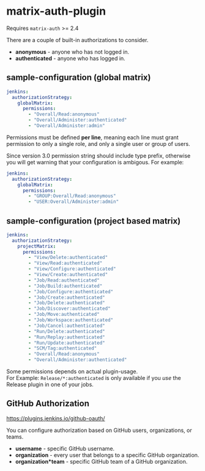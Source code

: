 # matrix-auth-plugin

Requires `matrix-auth` >= 2.4

There are a couple of built-in authorizations to consider.

- **anonymous** - anyone who has not logged in. 
- **authenticated** - anyone who has logged in. 

## sample-configuration (global matrix)

```yaml
jenkins:
  authorizationStrategy:
    globalMatrix:
      permissions:
        - "Overall/Read:anonymous"
        - "Overall/Administer:authenticated"
        - "Overall/Administer:admin"
```
Permissions must be defined **per line**, meaning each line must grant permission to only a single role, and only a single user or group of users.

Since version 3.0 permission string should include type prefix, otherwise you will get warning that your configuration is ambigous. For example:

```yaml
jenkins:
  authorizationStrategy:
    globalMatrix:
      permissions:
        - "GROUP:Overall/Read:anonymous"
        - "USER:Overall/Administer:admin"
```

## sample-configuration (project based matrix)

```yaml
jenkins:
  authorizationStrategy:
    projectMatrix:
      permissions:
        - "View/Delete:authenticated"
        - "View/Read:authenticated"
        - "View/Configure:authenticated"
        - "View/Create:authenticated"
        - "Job/Read:authenticated"
        - "Job/Build:authenticated"
        - "Job/Configure:authenticated"
        - "Job/Create:authenticated"
        - "Job/Delete:authenticated"
        - "Job/Discover:authenticated"
        - "Job/Move:authenticated"
        - "Job/Workspace:authenticated"
        - "Job/Cancel:authenticated"
        - "Run/Delete:authenticated"
        - "Run/Replay:authenticated"
        - "Run/Update:authenticated"
        - "SCM/Tag:authenticated"
        - "Overall/Read:anonymous"
        - "Overall/Administer:authenticated"
```

Some permissions depends on actual plugin-usage.  
For Example: `Release/*:authenticated` is only available if you _use_ the Release plugin in one of your jobs.

## GitHub Authorization

https://plugins.jenkins.io/github-oauth/

You can configure authorization based on GitHub users, organizations, or teams.

- **username** - specific GitHub username.
- **organization** - every user that belongs to a specific GitHub organization.
- **organization*team** - specific GitHub team of a GitHub organization.
